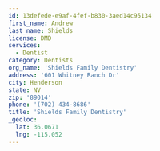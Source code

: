 ```yaml
---
id: 13defede-e9af-4fef-b830-3aed14c95134
first_name: Andrew
last_name: Shields
license: DMD
services:
  - Dentist
category: Dentists
org_name: 'Shields Family Dentistry'
address: '601 Whitney Ranch Dr'
city: Henderson
state: NV
zip: '89014'
phone: '(702) 434-8686'
title: 'Shields Family Dentistry'
_geoloc:
  lat: 36.0671
  lng: -115.052
---
```

